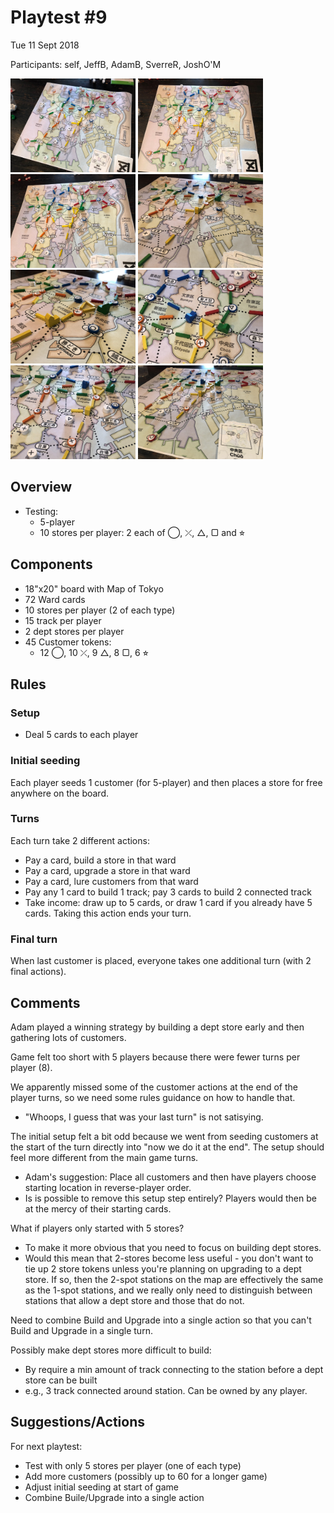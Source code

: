 # Playtest #9

Tue 11 Sept 2018

Participants: self, JeffB, AdamB, SverreR, JoshO'M

<img src="images/pt09-0677.jpg" height="150px"/>
<img src="images/pt09-0678.jpg" height="150px"/>
<img src="images/pt09-0679.jpg" height="150px"/>
<img src="images/pt09-0680.jpg" height="150px"/>
<img src="images/pt09-0681.jpg" height="150px"/>
<img src="images/pt09-0682.jpg" height="150px"/>
<img src="images/pt09-0683.jpg" height="150px"/>
<img src="images/pt09-0684.jpg" height="150px"/>

## Overview

* Testing:
	* 5-player
	* 10 stores per player: 2 each of ◯, ⤫, △, ▢ and ⭐︎

## Components

* 18"x20" board with Map of Tokyo
* 72 Ward cards
* 10 stores per player (2 of each type)
* 15 track per player
* 2 dept stores per player
* 45 Customer tokens:
	* 12 ◯, 10 ⤫, 9 △, 8 ▢, 6 ⭐︎

## Rules

### Setup

* Deal 5 cards to each player

### Initial seeding

Each player seeds 1 customer (for 5-player) and then places a store for free anywhere on the board.

### Turns

Each turn take 2 different actions:

* Pay a card, build a store in that ward
* Pay a card, upgrade a store in that ward
* Pay a card, lure customers from that ward
* Pay any 1 card to build 1 track; pay 3 cards to build 2 connected track
* Take income: draw up to 5 cards, or draw 1 card if you already have 5 cards. Taking this action ends your turn.

### Final turn

When last customer is placed, everyone takes one additional turn (with 2 final actions).

## Comments

Adam played a winning strategy by building a dept store early and then gathering lots of customers.

Game felt too short with 5 players because there were fewer turns per player (8).

We apparently missed some of the customer actions at the end of the player turns, so we need some rules guidance on how to handle that.

* "Whoops, I guess that was your last turn" is not satisying.

The initial setup felt a bit odd because we went from seeding customers at the start of the turn directly into "now we do it at the end". The setup should feel more different from the main game turns.

* Adam's suggestion: Place all customers and then have players choose starting location in reverse-player order.
* Is is possible to remove this setup step entirely? Players would then be at the mercy of their starting cards.

What if players only started with 5 stores?

* To make it more obvious that you need to focus on building dept stores.
* Would this mean that 2-stores become less useful - you don't want to tie up 2 store tokens unless you're planning on upgrading to a dept store. If so, then the 2-spot stations on the map are effectively the same as the 1-spot stations, and we really only need to distinguish between stations that allow a dept store and those that do not.

Need to combine Build and Upgrade into a single action so that you can't Build and Upgrade in a single turn.

Possibly make dept stores more difficult to build:

* By require a min amount of track connecting to the station before a dept store can be built
* e.g., 3 track connected around station. Can be owned by any player.

## Suggestions/Actions

For next playtest:

* Test with only 5 stores per player (one of each type)
* Add more customers (possibly up to 60 for a longer game)
* Adjust initial seeding at start of game
* Combine Buile/Upgrade into a single action
